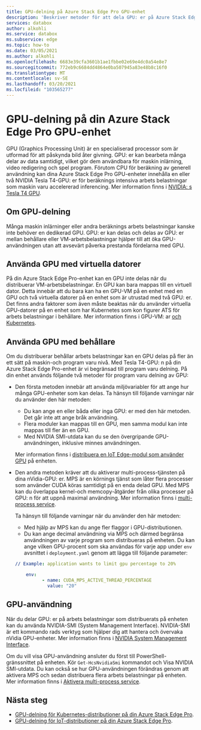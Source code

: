 ```yaml
---
title: GPU-delning på Azure Stack Edge Pro GPU-enhet
description: 'Beskriver metoder för att dela GPU: er på Azure Stack Edge Pro GPU-enhet.'
services: databox
author: alkohli
ms.service: databox
ms.subservice: edge
ms.topic: how-to
ms.date: 03/05/2021
ms.author: alkohli
ms.openlocfilehash: 6683e39cfa3601b1ae1fbbe02e69e4dc0a54e8e7
ms.sourcegitcommit: 772eb9c6684dd4864e0ba507945a83e48b8c16f0
ms.translationtype: MT
ms.contentlocale: sv-SE
ms.lasthandoff: 03/20/2021
ms.locfileid: "103565277"
---
```

# <a name="gpu-sharing-on-your-azure-stack-edge-pro-gpu-device"></a>GPU-delning på din Azure Stack Edge Pro GPU-enhet

GPU (Graphics Processing Unit) är en specialiserad processor som är utformad för att påskynda bild åter givning. GPU: er kan bearbeta många delar av data samtidigt, vilket gör dem användbara för maskin inlärning, video redigering och spel program. Förutom CPU för beräkning av generell användning kan dina Azure Stack Edge Pro GPU-enheter innehålla en eller två NVIDIA Tesla T4-GPU: er för beräknings intensiva arbets belastningar som maskin varu accelererad inferencing. Mer information finns i [NVIDIA: s Tesla T4 GPU](https://www.nvidia.com/data-center/tesla-t4/).


## <a name="about-gpu-sharing"></a>Om GPU-delning

Många maskin inlärninger eller andra beräknings arbets belastningar kanske inte behöver en dedikerad GPU. GPU: er kan delas och delas av GPU: er mellan behållare eller VM-arbetsbelastningar hjälper till att öka GPU-användningen utan att avsevärt påverka prestanda fördelarna med GPU.  

## <a name="using-gpu-with-vms"></a>Använda GPU med virtuella datorer

På din Azure Stack Edge Pro-enhet kan en GPU inte delas när du distribuerar VM-arbetsbelastningar. En GPU kan bara mappas till en virtuell dator. Detta innebär att du bara kan ha en GPU-VM på en enhet med en GPU och två virtuella datorer på en enhet som är utrustad med två GPU: er. Det finns andra faktorer som även måste beaktas när du använder virtuella GPU-datorer på en enhet som har Kubernetes som kon figurer ATS för arbets belastningar i behållare. Mer information finns i GPU-VM: ar [och Kubernetes](azure-stack-edge-gpu-deploy-gpu-virtual-machine.md#gpu-vms-and-kubernetes).


## <a name="using-gpu-with-containers"></a>Använda GPU med behållare

Om du distribuerar behållar arbets belastningar kan en GPU delas på fler än ett sätt på maskin-och program varu nivå. Med Tesla T4-GPU: n på din Azure Stack Edge Pro-enhet är vi begränsad till program varu delning. På din enhet används följande två metoder för program varu delning av GPU: 

- Den första metoden innebär att använda miljövariabler för att ange hur många GPU-enheter som kan delas. Ta hänsyn till följande varningar när du använder den här metoden:

    - Du kan ange en eller båda eller inga GPU: er med den här metoden. Det går inte att ange bråk användning.
    - Flera moduler kan mappas till en GPU, men samma modul kan inte mappas till fler än en GPU.
    - Med NVIDIA SMI-utdata kan du se den övergripande GPU-användningen, inklusive minnes användningen.
    
    Mer information finns i [distribuera en IoT Edge-modul som använder GPU](azure-stack-edge-gpu-configure-gpu-modules.md) på enheten.

- Den andra metoden kräver att du aktiverar multi-process-tjänsten på dina nVidia-GPU: er. MPS är en körnings tjänst som låter flera processer som använder CUDA köras samtidigt på en enda delad GPU. Med MPS kan du överlappa kernel-och memcopy-åtgärder från olika processer på GPU: n för att uppnå maximal användning. Mer information finns i [multi-process service](https://docs.nvidia.com/deploy/pdf/CUDA_Multi_Process_Service_Overview.pdf).

    Ta hänsyn till följande varningar när du använder den här metoden:
    
    - Med hjälp av MPS kan du ange fler flaggor i GPU-distributionen.
    - Du kan ange decimal användning via MPS och därmed begränsa användningen av varje program som distribueras på enheten. Du kan ange vilken GPU-procent som ska användas för varje app under `env` avsnittet i `deployment.yaml` genom att lägga till följande parameter: 

    ```yml
    // Example: application wants to limit gpu percentage to 20%
    
        env:
              - name: CUDA_MPS_ACTIVE_THREAD_PERCENTAGE 
                value: "20"    
    ```

## <a name="gpu-utilization"></a>GPU-användning
 
När du delar GPU: er på arbets belastningar som distribuerats på enheten kan du använda NVIDIA-SMI (System Management Interface). NVIDIA-SMI är ett kommando rads verktyg som hjälper dig att hantera och övervaka nVidia GPU-enheter. Mer information finns i [NVIDIA System Management Interface](https://developer.nvidia.com/nvidia-system-management-interface).

Om du vill visa GPU-användning ansluter du först till PowerShell-gränssnittet på enheten. Kör `Get-HcsNvidiaSmi` kommandot och Visa NVIDIA SMI-utdata. Du kan också se hur GPU-användningen förändras genom att aktivera MPS och sedan distribuera flera arbets belastningar på enheten. Mer information finns i [Aktivera multi-process service](azure-stack-edge-gpu-connect-powershell-interface.md#enable-multi-process-service-mps).


## <a name="next-steps"></a>Nästa steg

- [GPU-delning för Kubernetes-distributioner på din Azure Stack Edge Pro](azure-stack-edge-gpu-deploy-kubernetes-gpu-sharing.md).
- [GPU-delning för IoT-distributioner på din Azure Stack Edge Pro](azure-stack-edge-gpu-deploy-iot-edge-gpu-sharing.md).
